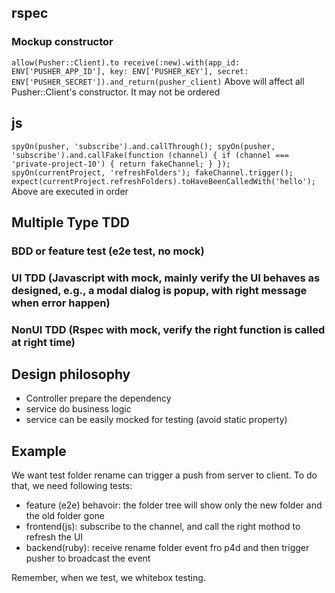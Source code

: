 ## rspec
### Mockup constructor
`allow(Pusher::Client).to receive(:new).with(app_id: ENV['PUSHER_APP_ID'], key: ENV['PUSHER_KEY'], secret: ENV['PUSHER_SECRET']).and_return(pusher_client)`
Above will affect all Pusher::Client's constructor. It may not be ordered

## js
`spyOn(pusher, 'subscribe').and.callThrough();
 spyOn(pusher, 'subscribe').and.callFake(function (channel) {
                    if (channel === 'private-project-10') {
                        return fakeChannel;
                    }
                });
 spyOn(currentProject, 'refreshFolders');
 fakeChannel.trigger();
 expect(currentProject.refreshFolders).toHaveBeenCalledWith('hello');`
Above are executed in order

## Multiple Type TDD
### BDD or feature test (e2e test, no mock)
### UI TDD (Javascript with mock, mainly verify the UI behaves as designed, e.g., a modal dialog is popup, with right message when error happen)
### NonUI TDD (Rspec with  mock, verify the right function is called at right time)

## Design philosophy
* Controller prepare the dependency
* service do business logic
* service can be easily mocked for testing (avoid static property)

## Example
We want test folder rename can trigger a push from server to client. To do that, we need following tests:
* feature (e2e) behavoir: the folder tree will show only the new folder and the old folder gone
* frontend(js): subscribe to the channel, and call the right mothod to refresh the UI
* backend(ruby): receive rename folder event fro p4d and then trigger pusher to broadcast the event

Remember, when we test, we whitebox testing.
